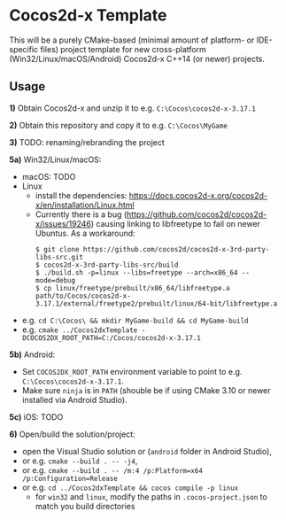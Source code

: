 # Cocos2d-x Template

This will be a purely CMake-based (minimal amount of platform- or IDE-specific files) project template for new cross-platform (Win32/Linux/macOS/Android) Cocos2d-x C++14 (or newer) projects.

## Usage
**1)** Obtain Cocos2d-x and unzip it to e.g. `C:\Cocos\cocos2d-x-3.17.1`

**2)** Obtain this repository and copy it to e.g. `C:\Cocos\MyGame`

**3)** TODO: renaming/rebranding the project

**5a)** Win32/Linux/macOS:
- macOS: TODO
- Linux
  - install the dependencies: https://docs.cocos2d-x.org/cocos2d-x/en/installation/Linux.html
  - Currently there is a bug (https://github.com/cocos2d/cocos2d-x/issues/19246) causing linking to libfreetype to fail on newer Ubuntus. As a workaround:
    ```
    $ git clone https://github.com/cocos2d/cocos2d-x-3rd-party-libs-src.git
    $ cocos2d-x-3rd-party-libs-src/build
    $ ./build.sh -p=linux --libs=freetype --arch=x86_64 --mode=debug
    $ cp linux/freetype/prebuilt/x86_64/libfreetype.a path/to/Cocos/cocos2d-x-3.17.1/external/freetype2/prebuilt/linux/64-bit/libfreetype.a
    ```
- e.g. `cd C:\Cocos\ && mkdir MyGame-build && cd MyGame-build`
- e.g. `cmake ../Cocos2dxTemplate -DCOCOS2DX_ROOT_PATH=C:/Cocos/cocos2d-x-3.17.1`  

**5b)** Android:
- Set `COCOS2DX_ROOT_PATH` environment variable to point to e.g. `C:\Cocos\cocos2d-x-3.17.1`.
- Make sure `ninja` is in `PATH` (shouble be if using CMake 3.10 or newer installed via Android Studio).

**5c)** iOS: TODO

**6)** Open/build the solution/project:
- open the Visual Studio solution or (`android` folder in Android Studio),
- or e.g. `cmake --build . -- -j4`,
- or e.g. `cmake --build . -- /m:4 /p:Platform=x64 /p:Configuration=Release`
- or e.g. `cd ../Cocos2dxTemplate && cocos compile -p linux`
  - for `win32` and `linux`, modify the paths in `.cocos-project.json` to match you build directories